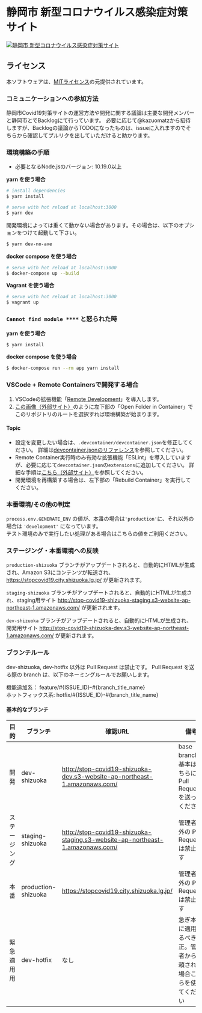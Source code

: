 # 静岡市 新型コロナウイルス感染症対策サイト

[![静岡市 新型コロナウイルス感染症対策サイト](https://user-images.githubusercontent.com/2704723/79540781-ad23bd00-80c3-11ea-81c2-0302cb207102.png)](https://stopcovid19.city.shizuoka.lg.jp/)

## ライセンス
本ソフトウェアは、[MITライセンス](./LICENSE.txt)の元提供されています。


### コミュニケーションへの参加方法

静岡市Covid19対策サイトの運営方法や開発に関する議論は主要な開発メンバーと静岡市とでBacklogにて行っています。
必要に応じて@kazuomatzから招待しますが、Backlogの議論からTODOになったものは、issueに入れますのでそちらから確認してプルリクを出していただけると助かります。


### 環境構築の手順

- 必要となるNode.jsのバージョン: 10.19.0以上

**yarn を使う場合**
```bash
# install dependencies
$ yarn install

# serve with hot reload at localhost:3000
$ yarn dev
```

開発環境によっては重くて動かない場合があります。その場合は、以下のオプションをつけて起動して下さい。

```bash
$ yarn dev-no-axe
```


**docker compose を使う場合**
```bash
# serve with hot reload at localhost:3000
$ docker-compose up --build
```

**Vagrant を使う場合**
```bash
# serve with hot reload at localhost:3000
$ vagrant up
```

### `Cannot find module ****` と怒られた時

**yarn を使う場合**
```bash
$ yarn install
```

**docker compose を使う場合**
```bash
$ docker-compose run --rm app yarn install
```

### VSCode + Remote Containersで開発する場合

1. VSCodeの拡張機能「[Remote Development](https://marketplace.visualstudio.com/items?itemName=ms-vscode-remote.vscode-remote-extensionpack)」を導入します。
2. [この画像（外部サイト）](https://code.visualstudio.com/docs/remote/containers#_quick-start-try-a-dev-container)のように左下部の「Open Folder in Container」でこのリポジトリのルートを選択すれば環境構築が始まります。

#### Topic
- 設定を変更したい場合は、`.devcontainer/devcontainer.json`を修正してください。
詳細は[devcontainer.jsonのリファレンス](https://code.visualstudio.com/docs/remote/containers#_devcontainerjson-reference)を参照してください。
- Remote Container実行時のみ有効な拡張機能「ESLint」を導入していますが、必要に応じて`devcontainer.json`の`extensions`に追加してください。
詳細な手順は[こちら（外部サイト）](https://code.visualstudio.com/docs/remote/containers#_managing-extensions)を参照してください。
- 開発環境を再構築する場合は、左下部の「Rebuild Container」を実行してください。


### 本番環境/その他の判定

`process.env.GENERATE_ENV` の値が、本番の場合は`'production'`に、それ以外の場合は `'development'` になっています。  
テスト環境のみで実行したい処理がある場合はこちらの値をご利用ください。

### ステージング・本番環境への反映

`production-shizuoka` ブランチがアップデートされると、自動的にHTMLが生成され、Amazon S3にコンテンツが転送され、 https://stopcovid19.city.shizuoka.lg.jp/ が更新されます。

`staging-shizuoka` ブランチがアップデートされると、自動的にHTMLが生成され、staging用サイト http://stop-covid19-shizuoka-staging.s3-website-ap-northeast-1.amazonaws.com/ が更新されます。

`dev-shizuoka` ブランチがアップデートされると、自動的にHTMLが生成され、開発用サイト http://stop-covid19-shizuoka-dev.s3-website-ap-northeast-1.amazonaws.com/ が更新されます。

### ブランチルール

dev-shizuoka, dev-hotfix 以外は Pull Request は禁止です。
Pull Request を送る際の branch は、以下のネーミングルールでお願いします。

機能追加系： feature/#{ISSUE_ID}-#{branch_title_name}  
ホットフィックス系: hotfix/#{ISSUE_ID}-#{branch_title_name}

#### 基本的なブランチ
| 目的 | ブランチ | 確認URL | 備考 |
| ---- | -------- | ---- | ---- |
| 開発 | dev-shizuoka | http://stop-covid19-shizuoka-dev.s3-website-ap-northeast-1.amazonaws.com/ | base branch。基本はこちらに Pull Requestを送ってください |
| ステージング | staging-shizuoka | http://stop-covid19-shizuoka-staging.s3-website-ap-northeast-1.amazonaws.com/ |管理者以外の Pull Request は禁止です |
| 本番 | production-shizuoka | https://stopcovid19.city.shizuoka.lg.jp/ | 管理者以外の Pull Request は禁止です |
| 緊急適用用 | dev-hotfix | なし | 急ぎ本番に適用するべき修正。管理者から依頼された場合こちらを使ってください |
